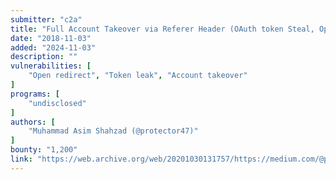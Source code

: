 ```yaml
---
submitter: "c2a"
title: "Full Account Takeover via Referer Header (OAuth token Steal, Open Redirect Vulnerability Chaining)"
date: "2018-11-03"
added: "2024-11-03"
description: ""
vulnerabilities: [
    "Open redirect", "Token leak", "Account takeover"
]
programs: [
    "undisclosed"
]
authors: [
    "Muhammad Asim Shahzad (@protector47)"
]
bounty: "1,200"
link: "https://web.archive.org/web/20201030131757/https://medium.com/@protector47/full-account-takeover-via-referrer-header-oauth-token-steal-open-redirect-vulnerability-chaining-324a14a1567"
---
```





